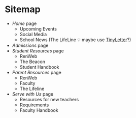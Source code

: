 # Sitemap

- *Home* page
  - Upcoming Events
  - Social Media
  - School News (The LifeLine :bulb: maybe use [TinyLetter](tinyletter.com)?)
- *Admissions* page
- *Student Resources* page
  - RenWeb
  - The Beacon
  - Student Handbook
- *Parent Resources* page
  - RenWeb
  - Faculty
  - The Lifeline
- *Serve with Us* page
  - Resources for new teachers
  - Requirements
  - Faculty Handbook
